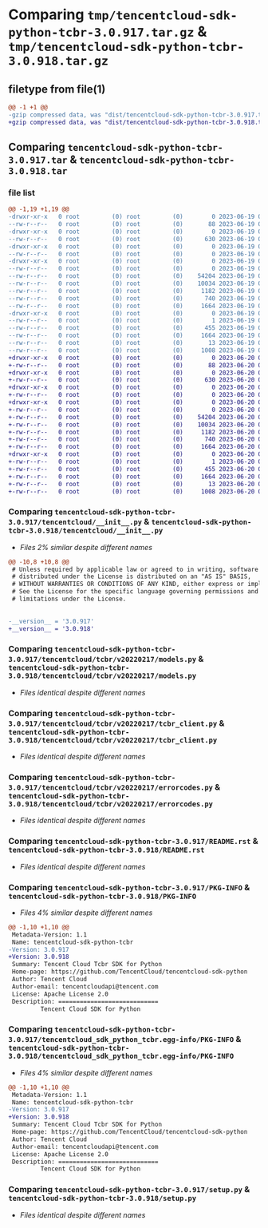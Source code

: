 # Comparing `tmp/tencentcloud-sdk-python-tcbr-3.0.917.tar.gz` & `tmp/tencentcloud-sdk-python-tcbr-3.0.918.tar.gz`

## filetype from file(1)

```diff
@@ -1 +1 @@
-gzip compressed data, was "dist/tencentcloud-sdk-python-tcbr-3.0.917.tar", last modified: Mon Jun 19 00:33:44 2023, max compression
+gzip compressed data, was "dist/tencentcloud-sdk-python-tcbr-3.0.918.tar", last modified: Tue Jun 20 02:48:55 2023, max compression
```

## Comparing `tencentcloud-sdk-python-tcbr-3.0.917.tar` & `tencentcloud-sdk-python-tcbr-3.0.918.tar`

### file list

```diff
@@ -1,19 +1,19 @@
-drwxr-xr-x   0 root         (0) root         (0)        0 2023-06-19 00:33:44.000000 tencentcloud-sdk-python-tcbr-3.0.917/
--rw-r--r--   0 root         (0) root         (0)       88 2023-06-19 00:33:44.000000 tencentcloud-sdk-python-tcbr-3.0.917/setup.cfg
-drwxr-xr-x   0 root         (0) root         (0)        0 2023-06-19 00:33:44.000000 tencentcloud-sdk-python-tcbr-3.0.917/tencentcloud/
--rw-r--r--   0 root         (0) root         (0)      630 2023-06-19 00:33:43.000000 tencentcloud-sdk-python-tcbr-3.0.917/tencentcloud/__init__.py
-drwxr-xr-x   0 root         (0) root         (0)        0 2023-06-19 00:33:44.000000 tencentcloud-sdk-python-tcbr-3.0.917/tencentcloud/tcbr/
--rw-r--r--   0 root         (0) root         (0)        0 2023-06-19 00:33:43.000000 tencentcloud-sdk-python-tcbr-3.0.917/tencentcloud/tcbr/__init__.py
-drwxr-xr-x   0 root         (0) root         (0)        0 2023-06-19 00:33:44.000000 tencentcloud-sdk-python-tcbr-3.0.917/tencentcloud/tcbr/v20220217/
--rw-r--r--   0 root         (0) root         (0)        0 2023-06-19 00:33:43.000000 tencentcloud-sdk-python-tcbr-3.0.917/tencentcloud/tcbr/v20220217/__init__.py
--rw-r--r--   0 root         (0) root         (0)    54204 2023-06-19 00:33:43.000000 tencentcloud-sdk-python-tcbr-3.0.917/tencentcloud/tcbr/v20220217/models.py
--rw-r--r--   0 root         (0) root         (0)    10034 2023-06-19 00:33:43.000000 tencentcloud-sdk-python-tcbr-3.0.917/tencentcloud/tcbr/v20220217/tcbr_client.py
--rw-r--r--   0 root         (0) root         (0)     1182 2023-06-19 00:33:43.000000 tencentcloud-sdk-python-tcbr-3.0.917/tencentcloud/tcbr/v20220217/errorcodes.py
--rw-r--r--   0 root         (0) root         (0)      740 2023-06-19 00:33:43.000000 tencentcloud-sdk-python-tcbr-3.0.917/README.rst
--rw-r--r--   0 root         (0) root         (0)     1664 2023-06-19 00:33:44.000000 tencentcloud-sdk-python-tcbr-3.0.917/PKG-INFO
-drwxr-xr-x   0 root         (0) root         (0)        0 2023-06-19 00:33:44.000000 tencentcloud-sdk-python-tcbr-3.0.917/tencentcloud_sdk_python_tcbr.egg-info/
--rw-r--r--   0 root         (0) root         (0)        1 2023-06-19 00:33:44.000000 tencentcloud-sdk-python-tcbr-3.0.917/tencentcloud_sdk_python_tcbr.egg-info/dependency_links.txt
--rw-r--r--   0 root         (0) root         (0)      455 2023-06-19 00:33:44.000000 tencentcloud-sdk-python-tcbr-3.0.917/tencentcloud_sdk_python_tcbr.egg-info/SOURCES.txt
--rw-r--r--   0 root         (0) root         (0)     1664 2023-06-19 00:33:44.000000 tencentcloud-sdk-python-tcbr-3.0.917/tencentcloud_sdk_python_tcbr.egg-info/PKG-INFO
--rw-r--r--   0 root         (0) root         (0)       13 2023-06-19 00:33:44.000000 tencentcloud-sdk-python-tcbr-3.0.917/tencentcloud_sdk_python_tcbr.egg-info/top_level.txt
--rw-r--r--   0 root         (0) root         (0)     1008 2023-06-19 00:33:43.000000 tencentcloud-sdk-python-tcbr-3.0.917/setup.py
+drwxr-xr-x   0 root         (0) root         (0)        0 2023-06-20 02:48:55.000000 tencentcloud-sdk-python-tcbr-3.0.918/
+-rw-r--r--   0 root         (0) root         (0)       88 2023-06-20 02:48:55.000000 tencentcloud-sdk-python-tcbr-3.0.918/setup.cfg
+drwxr-xr-x   0 root         (0) root         (0)        0 2023-06-20 02:48:55.000000 tencentcloud-sdk-python-tcbr-3.0.918/tencentcloud/
+-rw-r--r--   0 root         (0) root         (0)      630 2023-06-20 02:48:55.000000 tencentcloud-sdk-python-tcbr-3.0.918/tencentcloud/__init__.py
+drwxr-xr-x   0 root         (0) root         (0)        0 2023-06-20 02:48:55.000000 tencentcloud-sdk-python-tcbr-3.0.918/tencentcloud/tcbr/
+-rw-r--r--   0 root         (0) root         (0)        0 2023-06-20 02:48:55.000000 tencentcloud-sdk-python-tcbr-3.0.918/tencentcloud/tcbr/__init__.py
+drwxr-xr-x   0 root         (0) root         (0)        0 2023-06-20 02:48:55.000000 tencentcloud-sdk-python-tcbr-3.0.918/tencentcloud/tcbr/v20220217/
+-rw-r--r--   0 root         (0) root         (0)        0 2023-06-20 02:48:55.000000 tencentcloud-sdk-python-tcbr-3.0.918/tencentcloud/tcbr/v20220217/__init__.py
+-rw-r--r--   0 root         (0) root         (0)    54204 2023-06-20 02:48:55.000000 tencentcloud-sdk-python-tcbr-3.0.918/tencentcloud/tcbr/v20220217/models.py
+-rw-r--r--   0 root         (0) root         (0)    10034 2023-06-20 02:48:55.000000 tencentcloud-sdk-python-tcbr-3.0.918/tencentcloud/tcbr/v20220217/tcbr_client.py
+-rw-r--r--   0 root         (0) root         (0)     1182 2023-06-20 02:48:55.000000 tencentcloud-sdk-python-tcbr-3.0.918/tencentcloud/tcbr/v20220217/errorcodes.py
+-rw-r--r--   0 root         (0) root         (0)      740 2023-06-20 02:48:55.000000 tencentcloud-sdk-python-tcbr-3.0.918/README.rst
+-rw-r--r--   0 root         (0) root         (0)     1664 2023-06-20 02:48:55.000000 tencentcloud-sdk-python-tcbr-3.0.918/PKG-INFO
+drwxr-xr-x   0 root         (0) root         (0)        0 2023-06-20 02:48:55.000000 tencentcloud-sdk-python-tcbr-3.0.918/tencentcloud_sdk_python_tcbr.egg-info/
+-rw-r--r--   0 root         (0) root         (0)        1 2023-06-20 02:48:55.000000 tencentcloud-sdk-python-tcbr-3.0.918/tencentcloud_sdk_python_tcbr.egg-info/dependency_links.txt
+-rw-r--r--   0 root         (0) root         (0)      455 2023-06-20 02:48:55.000000 tencentcloud-sdk-python-tcbr-3.0.918/tencentcloud_sdk_python_tcbr.egg-info/SOURCES.txt
+-rw-r--r--   0 root         (0) root         (0)     1664 2023-06-20 02:48:55.000000 tencentcloud-sdk-python-tcbr-3.0.918/tencentcloud_sdk_python_tcbr.egg-info/PKG-INFO
+-rw-r--r--   0 root         (0) root         (0)       13 2023-06-20 02:48:55.000000 tencentcloud-sdk-python-tcbr-3.0.918/tencentcloud_sdk_python_tcbr.egg-info/top_level.txt
+-rw-r--r--   0 root         (0) root         (0)     1008 2023-06-20 02:48:55.000000 tencentcloud-sdk-python-tcbr-3.0.918/setup.py
```

### Comparing `tencentcloud-sdk-python-tcbr-3.0.917/tencentcloud/__init__.py` & `tencentcloud-sdk-python-tcbr-3.0.918/tencentcloud/__init__.py`

 * *Files 2% similar despite different names*

```diff
@@ -10,8 +10,8 @@
 # Unless required by applicable law or agreed to in writing, software
 # distributed under the License is distributed on an "AS IS" BASIS,
 # WITHOUT WARRANTIES OR CONDITIONS OF ANY KIND, either express or implied.
 # See the License for the specific language governing permissions and
 # limitations under the License.
 
 
-__version__ = '3.0.917'
+__version__ = '3.0.918'
```

### Comparing `tencentcloud-sdk-python-tcbr-3.0.917/tencentcloud/tcbr/v20220217/models.py` & `tencentcloud-sdk-python-tcbr-3.0.918/tencentcloud/tcbr/v20220217/models.py`

 * *Files identical despite different names*

### Comparing `tencentcloud-sdk-python-tcbr-3.0.917/tencentcloud/tcbr/v20220217/tcbr_client.py` & `tencentcloud-sdk-python-tcbr-3.0.918/tencentcloud/tcbr/v20220217/tcbr_client.py`

 * *Files identical despite different names*

### Comparing `tencentcloud-sdk-python-tcbr-3.0.917/tencentcloud/tcbr/v20220217/errorcodes.py` & `tencentcloud-sdk-python-tcbr-3.0.918/tencentcloud/tcbr/v20220217/errorcodes.py`

 * *Files identical despite different names*

### Comparing `tencentcloud-sdk-python-tcbr-3.0.917/README.rst` & `tencentcloud-sdk-python-tcbr-3.0.918/README.rst`

 * *Files identical despite different names*

### Comparing `tencentcloud-sdk-python-tcbr-3.0.917/PKG-INFO` & `tencentcloud-sdk-python-tcbr-3.0.918/PKG-INFO`

 * *Files 4% similar despite different names*

```diff
@@ -1,10 +1,10 @@
 Metadata-Version: 1.1
 Name: tencentcloud-sdk-python-tcbr
-Version: 3.0.917
+Version: 3.0.918
 Summary: Tencent Cloud Tcbr SDK for Python
 Home-page: https://github.com/TencentCloud/tencentcloud-sdk-python
 Author: Tencent Cloud
 Author-email: tencentcloudapi@tencent.com
 License: Apache License 2.0
 Description: ============================
         Tencent Cloud SDK for Python
```

### Comparing `tencentcloud-sdk-python-tcbr-3.0.917/tencentcloud_sdk_python_tcbr.egg-info/PKG-INFO` & `tencentcloud-sdk-python-tcbr-3.0.918/tencentcloud_sdk_python_tcbr.egg-info/PKG-INFO`

 * *Files 4% similar despite different names*

```diff
@@ -1,10 +1,10 @@
 Metadata-Version: 1.1
 Name: tencentcloud-sdk-python-tcbr
-Version: 3.0.917
+Version: 3.0.918
 Summary: Tencent Cloud Tcbr SDK for Python
 Home-page: https://github.com/TencentCloud/tencentcloud-sdk-python
 Author: Tencent Cloud
 Author-email: tencentcloudapi@tencent.com
 License: Apache License 2.0
 Description: ============================
         Tencent Cloud SDK for Python
```

### Comparing `tencentcloud-sdk-python-tcbr-3.0.917/setup.py` & `tencentcloud-sdk-python-tcbr-3.0.918/setup.py`

 * *Files identical despite different names*

